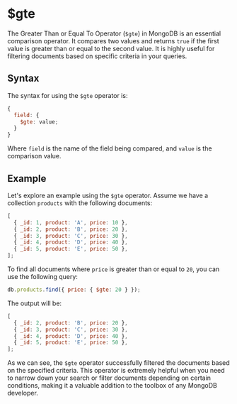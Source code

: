 # $gte

The Greater Than or Equal To Operator (`$gte`) in MongoDB is an essential comparison operator. It compares two values and returns `true` if the first value is greater than or equal to the second value. It is highly useful for filtering documents based on specific criteria in your queries.

## Syntax

The syntax for using the `$gte` operator is:

```javascript
{
  field: {
    $gte: value;
  }
}
```

Where `field` is the name of the field being compared, and `value` is the comparison value.

## Example

Let's explore an example using the `$gte` operator. Assume we have a collection `products` with the following documents:

```javascript
[
  { _id: 1, product: 'A', price: 10 },
  { _id: 2, product: 'B', price: 20 },
  { _id: 3, product: 'C', price: 30 },
  { _id: 4, product: 'D', price: 40 },
  { _id: 5, product: 'E', price: 50 },
];
```

To find all documents where `price` is greater than or equal to `20`, you can use the following query:

```javascript
db.products.find({ price: { $gte: 20 } });
```

The output will be:

```javascript
[
  { _id: 2, product: 'B', price: 20 },
  { _id: 3, product: 'C', price: 30 },
  { _id: 4, product: 'D', price: 40 },
  { _id: 5, product: 'E', price: 50 },
];
```

As we can see, the `$gte` operator successfully filtered the documents based on the specified criteria. This operator is extremely helpful when you need to narrow down your search or filter documents depending on certain conditions, making it a valuable addition to the toolbox of any MongoDB developer.
